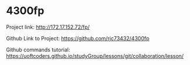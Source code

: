 # 4300fp

Project link: http://172.17.152.72/fp/

Github Link to Project: https://github.com/rjc73432/4300fp

Github commands tutorial: https://uoftcoders.github.io/studyGroup/lessons/git/collaboration/lesson/
